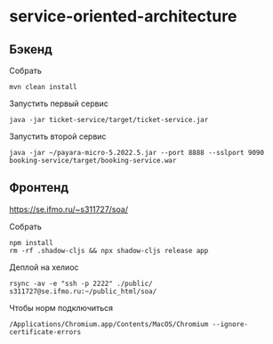 # service-oriented-architecture

## Бэкенд

Собрать

```shell
mvn clean install
```

Запустить первый сервис

```shell
java -jar ticket-service/target/ticket-service.jar
```

Запустить второй сервис

```shell
java -jar ~/payara-micro-5.2022.5.jar --port 8888 --sslport 9090 booking-service/target/booking-service.war
```

## Фронтенд

https://se.ifmo.ru/~s311727/soa/

Собрать

```shell
npm install
rm -rf .shadow-cljs && npx shadow-cljs release app
```

Деплой на хелиос

```shell
rsync -av -e "ssh -p 2222" ./public/ s311727@se.ifmo.ru:~/public_html/soa/
```

Чтобы норм подключиться

```shell
/Applications/Chromium.app/Contents/MacOS/Chromium --ignore-certificate-errors
```